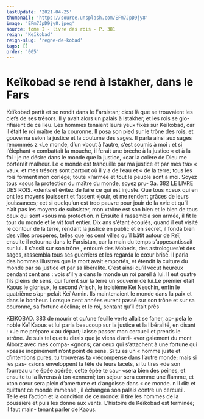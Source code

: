 ```yaml
---
lastUpdate: '2021-04-25'
thumbnail: 'https://source.unsplash.com/EFm7JpD9jy8'
image: 'EFm7JpD9jy8.jpeg'
source: tome I - livre des rois - P. 381
reign: 'Keïkobad'
reign-slug: 'regne-de-kobad'
tags: []
order: '005'
---
```


# Keïkobad se rend à Istakher, dans le Fars

Keïkobad partit et se rendit dans le Farsistan;
c’est là que se trouvaient les clefs de ses trésors. Il
y avait alors un palais à Istakher, et les rois se glo-
rifiaient de ce lieu. Les hommes tenaient leurs yeux
fixés sur Keïkobad, car il était le roi maître de la
couronne. Il posa son pied sur le trône des rois, et
gouverna selon la justice et la coutume des sages. Il
parla ainsi aux sages renommés z «Le monde, d’un «bout à l’autre, s’est soumis à moi : et si l’éléphant
« combattait la mouche, il ferait une brèche à la justice « et à la foi : je ne désire dans le monde que la justice, «car la colère de Dieu me porterait malheur. Le « monde est tranquille par ma justice et par mes tra» « vaux, et mes trésors sont partout où il y a de l’eau et
« de la terre; tous les rois forment mon corlége; toute «l’armée et tout le peuple sont à moi. Soyez tous «sous la protection du maître du monde, soyez pru-
3a.
382 LE LIVRE DES ROIS.
«dents et évitez de faire ce qui est injuste. Que tous
«ceux qui en ont les moyens jouissent et fassent «jouir, et me rendent grâces de leurs jouissances; «et si quelqu’un est trop pauvre pour jouir de la «vie et qu’il n’ait pas les moyens de subsister, mon «trône est son bien et le bien de tous ceux qui sont «sous ma protection. n
Ensuite il rassembla son armée, il fit le tour du monde et le vit tout entier. Dix ans s’étant écoulés,
quand il eut visité le contour de la terre, rendant la justice en public et en secret, il fonda bien des villes prospères, telles que les cent villes qu’il bâtit autour
de Reï; ensuite il retourna dans le Farsistan, car la
main du temps s’appesantissait sur lui. Il s’assit sur
son trône , entouré des Mobeds, des astrologues’et des
sages, rassembla tous ses guerriers et les regarda le cœur brisé. Il parla des hommes illustres que la mort avait emportés, et étendit la culture du monde
par sa justice et par sa libéralité. C’est ainsi qu’il
vécut heureux pendant cent ans : vois s’il y a dans
le monde un roi pareil à lui. Il eut quatre fils pleins de sens, qui furent sur la terre un souvenir de lui.Le premier était Kaous le glorieux, le second Arisch,
le troisième Keï Neschin, enfin le quatrième s’ap-
pelait Keï Armin. Ils maintenaient le monde dans la paix et dans le bonheur. Lorsque cent années
eurent passé sur son trône et sur sa couronne, sa fortune déclina; et le roi, sentant qu’il était près

KEIKOBAD. 383 de mourir et qu’une feuille verte allait se faner, ap-
pela le noble Keï Kaous et lui parla beaucoup sur la justice et la libéralité, en disant : «Je me prépare
« au départ; laisse passer mon cercueil et prends le «trône. Je suis tel que tu dirais que je viens d’arri- «ver gaiement du mont Alborz avec mes compa- «gnons; car ceux qui s’attachent à une fortune qui «passe inopinément n’ont point de sens. Si tu es un
« homme juste et d’intentions pures, tu trouveras ta «récompense dans l’autre monde; mais si les pas- «sions enveloppent ta tête de leurs lacets, si tu tires «de son fourreau une épée acérée, cette épée te cau-
«sera bien des peines, et ensuite tu la livreras à ton
«ennemi; ton séjour sera comme une flamme, et «ton cœur sera plein d’amertume et d’angoisse dans
« ce monde. n Il dit: et quittant ce monde immense , il échangea son palais contre un cercueil. Telle est l’action et la condition de ce monde: il tire les hommes de la poussière et puis les donne aux vents.
L’histoire de Keïkobad est terminée; il faut main- tenant parler de Kaous.
